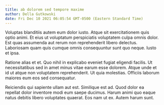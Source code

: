 ```yaml
---
title: ab dolorem sed tempore maxime
author: Della Gutkowski
date: Fri Dec 10 2021 06:05:54 GMT-0500 (Eastern Standard Time)
---
```

Voluptas blanditiis autem eum dolor iusto. Atque sit exercitationem quis optio animi. Et eius ut voluptatum perspiciatis voluptatem culpa omnis dolor. Est quas assumenda aut rerum non reprehenderit libero delectus. Laboriosam quam quis cumque omnis consequuntur sunt quo neque. Iusto et ipsa.

 Ratione alias et et. Quo nihil in explicabo eveniet fugiat eligendi facilis. Ut necessitatibus sed in amet minus vitae earum esse dolorem. Atque unde et id ut atque non voluptatem reprehenderit. Ut quia molestias. Officiis laborum maiores eum eos sed consequatur.

 Reiciendis qui sapiente ullam aut est. Similique est ad. Quod dolor ea repellat dolor inventore modi eum saepe ducimus. Harum animi quo eaque natus debitis libero voluptates quaerat. Eos nam ut ex. Autem harum sunt.